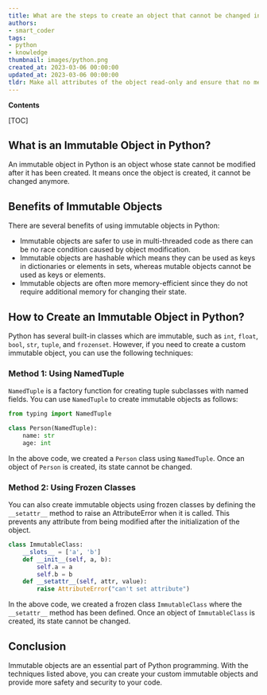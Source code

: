 ```yaml
---
title: What are the steps to create an object that cannot be changed in python?
authors:
- smart_coder
tags:
- python
- knowledge
thumbnail: images/python.png
created_at: 2023-03-06 00:00:00
updated_at: 2023-03-06 00:00:00
tldr: Make all attributes of the object read-only and ensure that no methods or functions can modify their values after initialization.
---
```


**Contents**

[TOC]

## What is an Immutable Object in Python?

An immutable object in Python is an object whose state cannot be modified after it has been created. It means once the object is created, it cannot be changed anymore.

## Benefits of Immutable Objects

There are several benefits of using immutable objects in Python:

- Immutable objects are safer to use in multi-threaded code as there can be no race condition caused by object modification.
- Immutable objects are hashable which means they can be used as keys in dictionaries or elements in sets, whereas mutable objects cannot be used as keys or elements.
- Immutable objects are often more memory-efficient since they do not require additional memory for changing their state.

## How to Create an Immutable Object in Python?

Python has several built-in classes which are immutable, such as `int`, `float`, `bool`, `str`, `tuple`, and `frozenset`. However, if you need to create a custom immutable object, you can use the following techniques:

### Method 1: Using NamedTuple

`NamedTuple` is a factory function for creating tuple subclasses with named fields. You can use `NamedTuple` to create immutable objects as follows:

```python
from typing import NamedTuple

class Person(NamedTuple):
    name: str
    age: int
```

In the above code, we created a `Person` class using `NamedTuple`. Once an object of `Person` is created, its state cannot be changed.

### Method 2: Using Frozen Classes

You can also create immutable objects using frozen classes by defining the `__setattr__` method to raise an AttributeError when it is called. This prevents any attribute from being modified after the initialization of the object. 

```python
class ImmutableClass:
    __slots__ = ['a', 'b']
    def __init__(self, a, b):
        self.a = a
        self.b = b
    def __setattr__(self, attr, value):
        raise AttributeError("can't set attribute")
```

In the above code, we created a frozen class `ImmutableClass` where the `__setattr__` method has been defined. Once an object of `ImmutableClass` is created, its state cannot be changed.

## Conclusion

Immutable objects are an essential part of Python programming. With the techniques listed above, you can create your custom immutable objects and provide more safety and security to your code.
